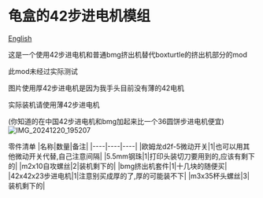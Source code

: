 # 龟盒的42步进电机模组

[English](README.md)

这是一个使用42步进电机和普通bmg挤出机替代boxturtle的挤出机部分的mod

此mod未经过实际测试

图片使用厚42步进电机是因为我手头目前没有薄的42电机

实际装机请使用薄42步进电机

(你知道的在中国42步进电机和bmg加起来比一个36圆饼步进电机便宜)
![IMG_20241220_195207](https://github.com/user-attachments/assets/358af745-fa1e-440f-9449-5ff83dbd3cfa)


零件清单
|名称|数量|备注|
|----|----|----|
|欧姆龙d2f-5微动开关|1|也可以用其他微动开关代替,自己注意间隔|
|5.5mm钢珠|1|打印头装切刀要用到的,应该有剩下的|
|m2x10自攻螺丝|2|装机剩下的|
|bmg挤出机套件|1|十几块的随便买|
|42x42x23步进电机|1|注意别买成厚的了,厚的可能装不下|
|m3x35杯头螺丝|3|装机剩下的|
